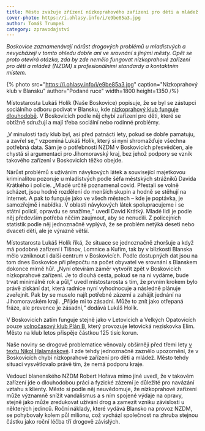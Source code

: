 ```yaml
---
title: Město zvažuje zřízení nízkoprahového zařízení pro děti a mládež
cover-photo: https://i.ohlasy.info/i/e9be85a3.jpg
author: Tomáš Trumpeš
category: zpravodajství
---
```


*Boskovice zaznamenávají nárůst drogových problémů u mladistvých a nevycházejí v tomto ohledu dobře ani ve srovnání s jinými městy. Opět se proto otevírá otázka, zda by zde nemělo fungovat nízkoprahové zařízení pro děti a mládež (NZDM) s profesionálními standardy a kontaktním místem.*

{% photo src="https://i.ohlasy.info/i/e9be85a3.jpg" caption="Nízkoprahový klub v Blansku" author="Podané ruce" width=1800 height=1350 /%}

Místostarosta Lukáš Holík (Naše Boskovice) popisuje, že se byl se zástupci sociálního odboru podívat v Blansku, kde [nízkoprahový klub funguje dlouhodobě](https://podaneruce.cz/centra-sluzby/nzdm-blansko/). V Boskovicích podle něj chybí zařízení pro děti, které se obtížně sdružují a mají třeba sociální nebo rodinné problémy.

„V minulosti tady klub byl, asi před patnácti lety, pokud se dobře pamatuju, a zavřel se,“ vzpomíná Lukáš Holík, který si nyní shromažďuje všechna potřebná data. Sám je o potřebnosti NZDM v Boskovicích přesvědčen, ale chystá si argumentaci pro Jihomoravský kraj, bez jehož podpory se vznik takového zařízení v Boskovicích těžko obejde.

Nárůst problémů s užíváním návykových látek a související majetkovou kriminalitou pozoruje u mladistvých podle šéfa městských strážníků Davida Krátkého i policie. „Mladé určitě poznamenal covid. Přestali se volně scházet, jsou hodně rozdělení do menších skupin a hodně se stěhují na internet. A pak to funguje jako ve všech městech – kde je poptávka, je samozřejmě i nabídka. V oblasti návykových látek spolupracujeme i se státní policií, opravdu se snažíme,“ uvedl David Krátký. Mladé lidi je podle něj především potřeba něčím zaujmout, aby se nenudili. Z policejních statistik podle něj jednoznačně vyplývá, že se problém netýká deseti nebo dvaceti dětí, ale je výrazně větší.

Místostarosta Lukáš Holík říká, že situace se jednoznačně zhoršuje a když má podobné zařízení i Tišnov, Lomnice a Kuřim, tak by v blízkosti Blanska mělo vzniknout i další centrum v Boskovicích. Podle dostupných dat jsou na tom dnes Boskovice při přepočtu na počet obyvatel ve srovnání s Blanskem dokonce mírně hůř. „Nyní otevírám záměr vytvořit zpět v Boskovicích nízkoprahové zařízení. Je to dlouhá cesta, pokud se na ni vydáme, bude trvat minimálně rok a půl,“ uvedl místostarosta s tím, že prvním krokem bylo právě získání dat, která radnice nyní vyhodnocuje a následně plánuje zveřejnit. Pak by se muselo najít potřebné zázemí a zahájit jednání na Jihomoravském kraji. „Přijde mi to zásadní. Může to znít jako otřepaná fráze, ale prevence je zásadní,“ dodává Lukáš Holík.

V Boskovicích zatím funguje stejně jako v Letovicích a Velkých Opatovicích pouze [volnočasový klub Plán B](http://elim-letovice.cz/plan-b/), který provozuje letovická neziskovka Elim. Město na klub letos přispěje částkou 125 tisíc korun.

Naše noviny se drogové problematice věnovaly obšírněji před třemi lety [v textu Nikol Halamáskové](https://ohlasy.info/clanky/2021/02/drogy.html). I zde tehdy jednoznačně zaznělo upozornění, že v Boskovicích chybí nízkoprahové zařízení pro děti a mládež. Město tehdy situaci vysvětlovalo právě tím, že nemá podporu kraje. 

Vedoucí blanenského NZDM Robert Hořava mimo jiné uvedl, že v takovém zařízení jde o dlouhodobou práci a fyzické zázemí je důležité pro navázání vztahu s klienty. Město si podle něj neuvědomuje, že nízkoprahové zařízení může významně snížit vandalismus a s ním spojené výdaje na opravy, stejně jako může zredukovat užívání drog a zamezit vzniku závislosti u některých jedinců. Roční náklady, které vydává Blansko na provoz NZDM, se pohybovaly kolem půl milionu, což vychází společnost na zhruba stejnou částku jako roční léčba tří drogově závislých.
